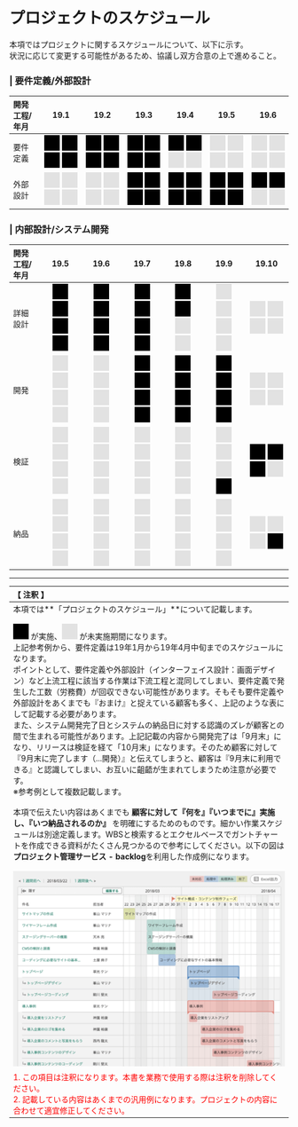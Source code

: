 # プロジェクトのスケジュール
本項ではプロジェクトに関するスケジュールについて、以下に示す。  
状況に応じて変更する可能性があるため、協議し双方合意の上で進めること。

### | 要件定義/外部設計
|開発工程/年月|19.1|19.2|19.3|19.4|19.5|19.6|
|:---|:---:|:---:|:---:|:---:|:---:|:---:|
|要件定義| ![image](./image/square1.svg) ![image](./image/square1.svg) ![image](./image/square1.svg) ![image](./image/square1.svg) | ![image](./image/square1.svg) ![image](./image/square1.svg) ![image](./image/square1.svg) ![image](./image/square1.svg)  | ![image](./image/square1.svg) ![image](./image/square1.svg) ![image](./image/square1.svg) ![image](./image/square1.svg)  |  ![image](./image/square1.svg)  ![image](./image/square1.svg) ![image](./image/square2.svg) ![image](./image/square2.svg) | ![image](./image/square2.svg) ![image](./image/square2.svg) ![image](./image/square2.svg) ![image](./image/square2.svg)  | ![image](./image/square2.svg) ![image](./image/square2.svg) ![image](./image/square2.svg) ![image](./image/square2.svg)  |
|外部設計| ![image](./image/square2.svg) ![image](./image/square2.svg) ![image](./image/square2.svg) ![image](./image/square2.svg) | ![image](./image/square2.svg) ![image](./image/square2.svg) ![image](./image/square2.svg) ![image](./image/square2.svg)  | ![image](./image/square1.svg) ![image](./image/square1.svg) ![image](./image/square1.svg) ![image](./image/square1.svg)  |  ![image](./image/square1.svg)  ![image](./image/square1.svg) ![image](./image/square1.svg) ![image](./image/square1.svg) | ![image](./image/square1.svg) ![image](./image/square1.svg) ![image](./image/square1.svg) ![image](./image/square1.svg)  | ![image](./image/square1.svg) ![image](./image/square1.svg) ![image](./image/square2.svg) ![image](./image/square2.svg)  |


### | 内部設計/システム開発
|開発工程/年月|19.5|19.6|19.7|19.8|19.9|19.10|
|:---|:---:|:---:|:---:|:---:|:---:|:---:|
|詳細設計| ![image](./image/square1.svg) ![image](./image/square1.svg) ![image](./image/square1.svg) ![image](./image/square1.svg) | ![image](./image/square1.svg) ![image](./image/square1.svg) ![image](./image/square1.svg) ![image](./image/square1.svg)  | ![image](./image/square1.svg) ![image](./image/square1.svg) ![image](./image/square1.svg) ![image](./image/square1.svg)  |  ![image](./image/square1.svg)  ![image](./image/square1.svg) ![image](./image/square2.svg) ![image](./image/square2.svg) | ![image](./image/square2.svg) ![image](./image/square2.svg) ![image](./image/square2.svg) ![image](./image/square2.svg)  | ![image](./image/square2.svg) ![image](./image/square2.svg) ![image](./image/square2.svg) ![image](./image/square2.svg)  |
|開発| ![image](./image/square2.svg) ![image](./image/square2.svg) ![image](./image/square2.svg) ![image](./image/square2.svg) | ![image](./image/square2.svg) ![image](./image/square2.svg) ![image](./image/square2.svg) ![image](./image/square2.svg)  | ![image](./image/square1.svg) ![image](./image/square1.svg) ![image](./image/square1.svg) ![image](./image/square1.svg)  |  ![image](./image/square1.svg)  ![image](./image/square1.svg) ![image](./image/square1.svg) ![image](./image/square1.svg) | ![image](./image/square1.svg) ![image](./image/square1.svg) ![image](./image/square1.svg) ![image](./image/square1.svg)  | ![image](./image/square2.svg) ![image](./image/square2.svg) ![image](./image/square2.svg) ![image](./image/square2.svg)  |
|検証| ![image](./image/square2.svg) ![image](./image/square2.svg) ![image](./image/square2.svg) ![image](./image/square2.svg) | ![image](./image/square2.svg) ![image](./image/square2.svg) ![image](./image/square2.svg) ![image](./image/square2.svg)  | ![image](./image/square2.svg) ![image](./image/square2.svg) ![image](./image/square2.svg) ![image](./image/square2.svg)  |  ![image](./image/square2.svg)  ![image](./image/square2.svg) ![image](./image/square2.svg) ![image](./image/square2.svg) | ![image](./image/square2.svg) ![image](./image/square2.svg) ![image](./image/square2.svg) ![image](./image/square1.svg)  | ![image](./image/square1.svg) ![image](./image/square1.svg) ![image](./image/square1.svg) ![image](./image/square2.svg)  |
|納品| ![image](./image/square2.svg) ![image](./image/square2.svg) ![image](./image/square2.svg) ![image](./image/square2.svg) | ![image](./image/square2.svg) ![image](./image/square2.svg) ![image](./image/square2.svg) ![image](./image/square2.svg)  | ![image](./image/square2.svg) ![image](./image/square2.svg) ![image](./image/square2.svg) ![image](./image/square2.svg)  |  ![image](./image/square2.svg)  ![image](./image/square2.svg) ![image](./image/square2.svg) ![image](./image/square2.svg) | ![image](./image/square2.svg) ![image](./image/square2.svg) ![image](./image/square2.svg) ![image](./image/square2.svg)  | ![image](./image/square2.svg) ![image](./image/square2.svg) ![image](./image/square2.svg) ![image](./image/square1.svg)  |

---

|【 注釈 】|
|:---|
|本項では**「プロジェクトのスケジュール」**について記載します。<br><br>![image](./image/square1.svg) が実施、![image](./image/square2.svg) が未実施期間になります。<br>上記参考例から、要件定義は19年1月から19年4月中旬までのスケジュールになります。<br>ポイントとして、要件定義や外部設計（インターフェイス設計：画面デザイン）など上流工程に該当する作業は下流工程と混同してしまい、要件定義で発生した工数（労務費）が回収できない可能性があります。そもそも要件定義や外部設計をあくまでも『おまけ』と捉えている顧客も多く、上記のような表にして記載する必要があります。<br>また、システム開発完了日とシステムの納品日に対する認識のズレが顧客との間で生まれる可能性があります。上記記載の内容から開発完了は「9月末」になり、リリースは検証を経て「10月末」になります。そのため顧客に対して『9月末に完了します（...開発）』と伝えてしまうと、顧客は『9月末に利用できる』と認識してしまい、お互いに齟齬が生まれてしまうため注意が必要です。<br>※参考例として複数記載します。<br><br>本項で伝えたい内容はあくまでも **顧客に対して『何を』『いつまでに』実施し、『いつ納品されるのか』** を明確にするためのものです。細かい作業スケジュールは別途定義します。WBSと検索するとエクセルベースでガントチャートを作成できる資料がたくさん見つかるので参考にしてください。以下の図は **プロジェクト管理サービス - backlog**を利用した作成例になります。<br><br>![image](./image/capture_solution.png)|
|<span style='color:#f00'>1. この項目は注釈になります。本書を業務で使用する際は注釈を削除してください。<br>2. 記載している内容はあくまでの汎用例になります。プロジェクトの内容に合わせて適宜修正してください。</span>|

